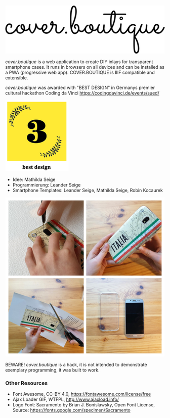 ![COVER.BOUTIQUE](images/cover.boutique.png)

*cover.boutique* is a web application to create DIY inlays for transparent smartphone cases. It runs in browsers on all devices and can be installed as a PWA (progressive web app). COVER.BOUTIQUE is IIIF compatible and extensible.

*cover.boutique* was awarded with "BEST DESIGN" in Germanys premier cultural hackathon Coding da Vinci
https://codingdavinci.de/events/sued/

![COVER.BOUTIQUE](images/cdvsued.png)

* Idee: Mathilda Seige
* Programmierung: Leander Seige
* Smartphone Templates: Leander Seige, Mathilda Seige, Robin Kocaurek

![Transparent Smartphone Inlays](images/demo2.jpg)

BEWARE! *cover.boutique* is a hack, it is not intended to demonstrate exemplary programming, it was built to work.

### Other Resources

* Font Awesome, CC-BY 4.0, https://fontawesome.com/license/free
* Ajax Loader GIF, WTFPL, http://www.ajaxload.info/
* Logo Font: Sacramento by Brian J. Bonislawsky, Open Font License, Source: https://fonts.google.com/specimen/Sacramento
